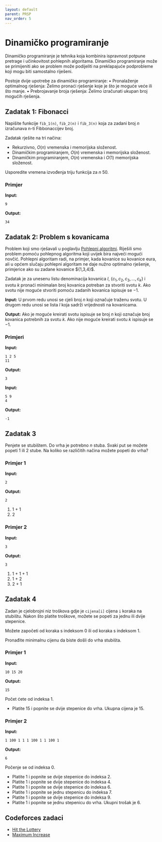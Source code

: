 ```yaml
---
layout: default
parent: PRSP
nav_order: 5
---
```


# Dinamičko programiranje
Dinamičko programiranje je tehnika koja kombinira ispravnost potpune pretrage i učinkovitost pohlepnih algoritama. Dinamičko programiranje može se primijeniti ako se problem može podijeliti na preklapajuće podprobleme koji mogu biti samostalno riješeni.

Postoje dvije upotrebe za dinamičko programiranje:
• Pronalaženje optimalnog rješenja: Želimo pronaći rješenje koje je što je moguće veće ili što manje.
• Prebrojavanje broja rješenja: Želimo izračunati ukupan broj mogućih rješenja.

## Zadatak 1: Fibonacci
Napišite funkcije `fib_1(n)`, `fib_2(n)` i `fib_3(n)` koja za zadani broj $n$ izračunava n-ti Fibbonaccijev broj.

Zadatak rješite na tri načina:
- Rekurzivno, $O(n)$ vremenska i memorijska složenost.
- Dinamičkim programiranjem, $O(n)$ vremenska i memorijska složenost.
- Dinamičkim programiranjem, $O(n)$ vremenska i $O(1)$ memorijska složenost.

Usporedite vremena izvođenja triju funkcija za $n$ 50.

### Primjer

**Input:**

```
9
```
**Output:**
```
34
```

## Zadatak 2: Problem s kovanicama
Problem koji smo rješavali u poglavlju [Pohlepni algoritmi](../pohlepni-algoritmi#zadatak-1-problem-s-kovanicama). Riješili smo problem pomoću pohlepnog algoritma koji uvijek bira najveći mogući novčić. Pohlepni algoritam radi, na primjer, kada kovanice su kovanice eura, ali u općem slučaju pohlepni algoritam ne daje nužno optimalno rješenje, primjerice ako su zadane kovanice $\{1,3,4}\$.

Zadatak je za unesenu listu denominacija kovanica $l$, $\{c_1, c_2, c_3,...,c_k\}$ i svotu $k$ pronaći minimalan broj kovanica potreban za stvoriti svotu $k$. Ako svotu nije moguće stvoriti pomoću zadanih kovanica ispisuje se $-1$.

**Input:**
U prvom redu unosi se cjeli broj $n$ koji označuje traženu svotu. 
U drugom redu unosi se lista $l$ koja sadrži vrijednosti na kovanicama.

**Output:**
Ako je moguće kreirati svotu ispisuje se broj $n$ koji označuje broj kovanica potrebnih za svotu $k$. Ako nije moguće kreirati svotu $k$ ispisuje se $-1$.

### Primjeri
**Input:**
```
1 2 5
11
```
**Output:**
```
3
```

**Input:**
```
5 9
4
```
**Output:**
```
-1
```


## Zadatak 3

Penjete se stubištem. Do vrha je potrebno $n$ stuba. Svaki put se možete popeti 1 ili 2 stube. Na koliko se različitih načina možete popeti do vrha?

### Primjer 1
**Input:**
```
2
```
**Output:**
```
2
```
1. 1  + 1 
2. 2 

### Primjer 2
**Input:**
```
3
```
**Output:**
```
3
```

1. 1  + 1  + 1 
2. 1  + 2 
3. 2  + 1 


## Zadatak 4

Zadan je cjelobrojni niz troškova gdje je `cijena[i]` cijena `i` koraka na stubištu. Nakon što platite troškove, možete se popeti za jednu ili dvije stepenice.

Možete započeti od koraka s indeksom $0$ ili od koraka s indeksom $1$.

Pronađite minimalnu cijenu da biste došli do vrha stubišta.

### Primjer 1

**Input:**
```
10 15 20
```
**Output:**
```
15
```
Počet ćete od indeksa 1.
- Platite 15 i popnite se dvije stepenice do vrha.
Ukupna cijena je 15.

### Primjer 2

**Input:**
```
1 100 1 1 1 100 1 1 100 1
```
**Output:**
```
6
```

Počenje se od indeksa 0.
- Platite 1 i popnite se dvije stepenice do indeksa 2.
- Platite 1 i popnite se dvije stepenice do indeksa 4.
- Platite 1 i popnite se dvije stepenice do indeksa 6.
- Platite 1 i popnite se jednu stepenicu do indeksa 7.
- Platite 1 i popnite se dvije stepenice do indeksa 9.
- Platite 1 i popnite se jednu stepenicu do vrha.
Ukupni trošak je 6.


## Codeforces zadaci
- [Hit the Lottery](https://codeforces.com/problemset/problem/996/A)
- [Maximum Increase](https://codeforces.com/problemset/problem/702/A)